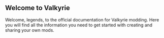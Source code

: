 ## Welcome to Valkyrie

Welcome, legends, to the official documentation for Valkyrie modding. Here you will find all the information you need to get started with creating and sharing your own mods.
